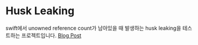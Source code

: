# Husk Leaking

swift에서 unowned reference count가 남아있을 때 발생하는 husk leaking을 테스트하는 프로젝트입니다.
[Blog Post](https://doremin.github.io/2025-07-18/21-23)

